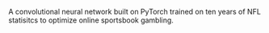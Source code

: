 A convolutional neural network built on PyTorch trained on ten years of NFL statisitcs to optimize online sportsbook gambling.